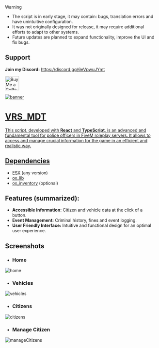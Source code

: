 > [!WARNING]
> - The script is in early stage, it may contain: bugs, translation errors and have unintuitive configuration.
> - It was not originally designed for release, it may require additional efforts to adapt to other systems.
> - Future updates are planned to expand functionality, improve the UI and fix bugs.

## Support

**Join my Discord:** https://discord.gg/6eVpwuJYmt

<a href='https://ko-fi.com/N4N3SIO44' target='_blank'><img height='20' style='border:0px;height:46px;' src='https://az743702.vo.msecnd.net/cdn/kofi5.png?v=0' border='0' alt='Buy Me a Coffee at ko-fi.com' />

![banner](https://media.discordapp.net/attachments/1068013967798181949/1187450323883786400/mdt_release2.png)

# VRS_MDT

This script, developed with **React** and **TypeScript**, is an advanced and fundamental tool for police officers in FiveM roleplay servers. It allows to access and manage crucial information for the game in an efficient and realistic way.

## Dependencies
 - [ESX](https://github.com/esx-framework/esx_core/releases) (any version)
 - [ox_lib](https://github.com/overextended/ox_lib/releases)
 - [ox_inventory](https://github.com/overextended/ox_inventory/releases) (optional)

## Features (summarized):

- **Accessible Information:** Citizen and vehicle data at the click of a button.
- **Event Management:** Criminal history, fines and event logging.
- **User Friendly Interface:** Intuitive and functional design for an optimal user experience.

## Screenshots

* ### Home
![home](https://media.discordapp.net/attachments/1068013967798181949/1187628424173469787/Captura_de_pantalla_2023-12-22_021317.png)

* ### Vehicles
![vehicles](https://cdn.discordapp.com/attachments/1068013967798181949/1187628423443652638/Captura_de_pantalla_2023-12-22_021544.png)

* ### Citizens
![citizens](https://cdn.discordapp.com/attachments/1068013967798181949/1187628422952923156/Captura_de_pantalla_2023-12-22_022019.png)

* ### Manage Citizen
![manageCitizens](https://cdn.discordapp.com/attachments/1068013967798181949/1187628422302797885/Captura_de_pantalla_2023-12-22_022924.png)
